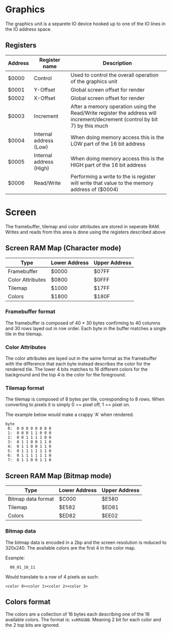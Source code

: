 # Graphics

The graphics unit is a separete IO device hooked up to one of the IO lines in the IO address space.

## Registers

| Address | Register name           | Description                                                                                                                 |
| ------- | ----------------------- | --------------------------------------------------------------------------------------------------------------------------- |
| $0000   | Control                 | Used to control the overall operation of the graphics unit                                                                  |
| $0001   | Y-Offset                | Global screen offset for render                                                                                             |
| $0002   | X-Offset                | Global screen offset for render                                                                                             |
| $0003   | Increment               | After a memory operation using the Read/Write register the address will increment/decrement (control by bit 7) by this much |
| $0004   | Internal address (Low)  | When doing memory access this is the LOW part of the 16 bit address                                                         |
| $0005   | Internal address (High) | When doing memory access this is the HIGH part of the 16 bit address                                                        |
| $0006   | Read/Write              | Performing a write to the is register will write that value to the memory address of ($0004)                                | ($0005). Performing a read will instead return the value at that location |

# Screen

The framebuffer, tilemap and color attributes are stored in seperate RAM. Writes and reads from this area is done using the registers described above

## Screen RAM Map (Character mode)

| Type             | Lower Address | Upper Address |
| ---------------- | ------------- | ------------- |
| Framebuffer      | $0000         | $07FF         |
| Color Attributes | $0800         | $0FFF         |
| Tilemap          | $1000         | $17FF         |
| Colors           | $1800         | $180F         |

### Framebuffer format

The framebuffer is composed of 40 * 30 bytes confirming to 40 columns and 30 rows layed out in row order. Each byte in the buffer matches a single tile in the tilemap. 

### Color Attributes

The color attributes are layed out in the same format as the framebuffer with the difference that each byte instead describes the color for the rendered tile. The lower 4 bits matches to 16 different colors for the background and the top 4 is the color for the foreground.

### Tilemap format

The tilemap is composed of 8 bytes per tile, coresponding to 8 rows. When converting to pixels it is simply 0 == pixel off, 1 == pixel on.

The example below would make a crappy 'A' when rendered.

```
byte 
 0:  0 0 0 0 0 0 0 0
 1:  0 0 0 1 1 0 0 0
 2:  0 0 1 1 1 1 0 0
 3:  0 1 1 0 0 1 1 0
 4:  0 1 1 0 0 1 1 0
 5:  0 1 1 1 1 1 1 0
 6:  0 1 1 1 1 1 1 0
 7:  0 1 1 0 0 1 1 0
```

## Screen RAM Map (Bitmap mode)

| Type               | Lower Address | Upper Address |
| ------------------ | ------------- | ------------- |
| Bitmap data format | $C000         | $E580         |
| Tilemap            | $E582         | $ED81         |
| Colors             | $ED82         | $EE02         |

### Bitmap data

The bitmap data is encoded in a 2bp and the screen resolution is reduced to 320x240.
The available colors are the first 4 in the color map.

Example:
```
  00_01_10_11 
```
Would translate to a row of 4 pixels as such:
```
<color 0><color 1><color 2><color 3>
```

## Colors format

The colors are a collection of 16 bytes each describing one of the 16 available colors. The format is: `xxRRGGBB`. Meaning 2 bit for each color and the 2 top bits are ignored.